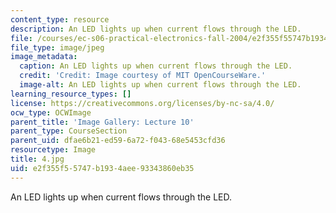 ```yaml
---
content_type: resource
description: An LED lights up when current flows through the LED.
file: /courses/ec-s06-practical-electronics-fall-2004/e2f355f55747b1934aee93343860eb35_4.jpg
file_type: image/jpeg
image_metadata:
  caption: An LED lights up when current flows through the LED.
  credit: 'Credit: Image courtesy of MIT OpenCourseWare.'
  image-alt: An LED lights up when current flows through the LED.
learning_resource_types: []
license: https://creativecommons.org/licenses/by-nc-sa/4.0/
ocw_type: OCWImage
parent_title: 'Image Gallery: Lecture 10'
parent_type: CourseSection
parent_uid: dfae6b21-ed59-6a72-f043-68e5453cfd36
resourcetype: Image
title: 4.jpg
uid: e2f355f5-5747-b193-4aee-93343860eb35
---
```

An LED lights up when current flows through the LED.